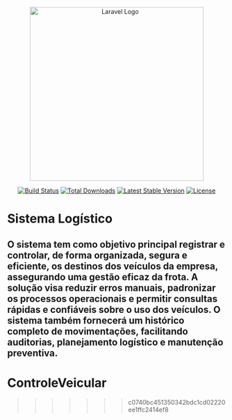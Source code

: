 
<p align="center"><a href="https://laravel.com" target="_blank"><img src="https://raw.githubusercontent.com/laravel/art/master/logo-lockup/5%20SVG/2%20CMYK/1%20Full%20Color/laravel-logolockup-cmyk-red.svg" width="400" alt="Laravel Logo"></a></p>

<p align="center">
<a href="https://github.com/laravel/framework/actions"><img src="https://github.com/laravel/framework/workflows/tests/badge.svg" alt="Build Status"></a>
<a href="https://packagist.org/packages/laravel/framework"><img src="https://img.shields.io/packagist/dt/laravel/framework" alt="Total Downloads"></a>
<a href="https://packagist.org/packages/laravel/framework"><img src="https://img.shields.io/packagist/v/laravel/framework" alt="Latest Stable Version"></a>
<a href="https://packagist.org/packages/laravel/framework"><img src="https://img.shields.io/packagist/l/laravel/framework" alt="License"></a>
</p>
<h1>Sistema Logístico</h1>
<h2>O sistema tem como objetivo principal registrar e controlar, de forma organizada, segura e eficiente, os destinos dos veículos da empresa, assegurando uma gestão eficaz da frota. A solução visa reduzir erros manuais, padronizar os processos operacionais e permitir consultas rápidas e confiáveis sobre o uso dos veículos. O sistema também fornecerá um histórico completo de movimentações, facilitando auditorias, planejamento logístico e manutenção preventiva.</h2>

# ControleVeicular
>>>>>>> c0740bc451350342bdc1cd02220ee1ffc2414ef8
